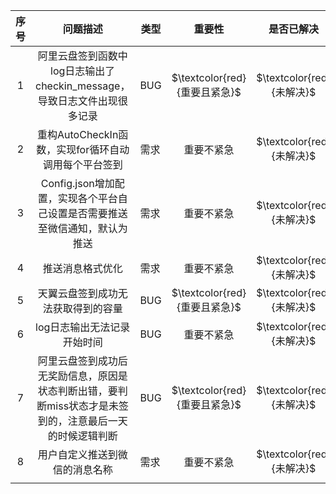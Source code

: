 | 序号 |                           问题描述                           | 类型 |            重要性             |        是否已解决         |
| :--: | :----------------------------------------------------------: | ---- | :---------------------------: | :-----------------------: |
|  1   | 阿里云盘签到函数中log日志输出了checkin_message，导致日志文件出现很多记录 | BUG  | $\textcolor{red}{重要且紧急}$ | $\textcolor{red}{未解决}$ |
|  2   |     重构AutoCheckIn函数，实现for循环自动调用每个平台签到     | 需求 |          重要不紧急           | $\textcolor{red}{未解决}$ |
|  3   | Config.json增加配置，实现各个平台自己设置是否需要推送至微信通知，默认为推送 | 需求 |          重要不紧急           | $\textcolor{red}{未解决}$ |
|  4   |                       推送消息格式优化                       | 需求 |          重要不紧急           | $\textcolor{red}{未解决}$ |
|  5   |              天翼云盘签到成功无法获取得到的容量              | BUG  | $\textcolor{red}{重要且紧急}$ | $\textcolor{red}{未解决}$ |
|  6   |                 log日志输出无法记录开始时间                  | BUG  |          重要不紧急           | $\textcolor{red}{未解决}$ |
|  7   | 阿里云盘签到成功后无奖励信息，原因是状态判断出错，要判断miss状态才是未签到的，注意最后一天的时候逻辑判断 | BUG  | $\textcolor{red}{重要且紧急}$ | $\textcolor{red}{未解决}$ |
|  8   |                用户自定义推送到微信的消息名称                | 需求 |          重要不紧急           | $\textcolor{red}{未解决}$ |
|      |                                                              |      |                               |                           |


